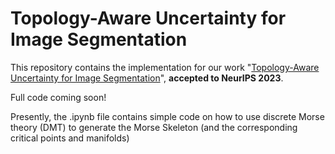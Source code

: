 # Topology-Aware Uncertainty for Image Segmentation
This repository contains the implementation for our work "[Topology-Aware Uncertainty for Image Segmentation](https://arxiv.org/abs/2306.05671)", **accepted to NeurIPS 2023**. 

Full code coming soon!

Presently, the .ipynb file contains simple code on how to use discrete Morse theory (DMT) to generate the Morse Skeleton (and the corresponding critical points and manifolds)
